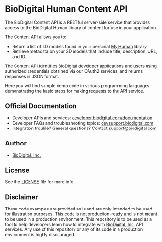 BioDigital Human Content API
========

The BioDigital Content API is a RESTful server-side service that provides access to the BioDigital Human library of content for use in your application.

The Content API allows you to:

* Return a list of 3D models found in your personal [My Human](https://support.biodigital.com/hc/en-us/articles/115004174407-What-is-My-Human-) library.
* Retrieve metadata on your 3D models that include title, description, URL, and ID.

The Content API identifies BioDigital developer applications and users using authorized credentials obtained via our OAuth2 services, and returns responses in JSON format. 

Here you will find sample demo code in various programming languages demonstrating the basic steps for making requests to the API service. 



## Official Documentation

* Developer APIs and services:   [developer.biodigital.com/documentation](https://developer.biodigital.com/documentation)
* Developer FAQs and troubleshooting topics:  [devsupport.biodigital.com](https://devsupport.biodigital.com)
* Integration trouble?  General questions?  Contact support@biodigital.com


## Author

* [BioDigital, Inc.](https://www.biodigital.com/)


## License

See the [LICENSE](https://github.com/biodigital-inc/bdhuman-contentapi/blob/master/LICENSE) file for more info.


## Disclaimer

These code examples are provided as is and are only intended to be used for illustration purposes. This code is not production-ready and is not meant to be used in a production environment. This repository is to be used as a tool to help developers learn how to integrate with [BioDigital, Inc.](https://www.biodigital.com/) API services. Any use of this repository or any of its code in a production environment is highly discouraged.
